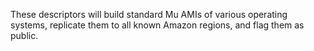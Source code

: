 These descriptors will build standard Mu AMIs of various operating systems,
replicate them to all known Amazon regions, and flag them as public.
